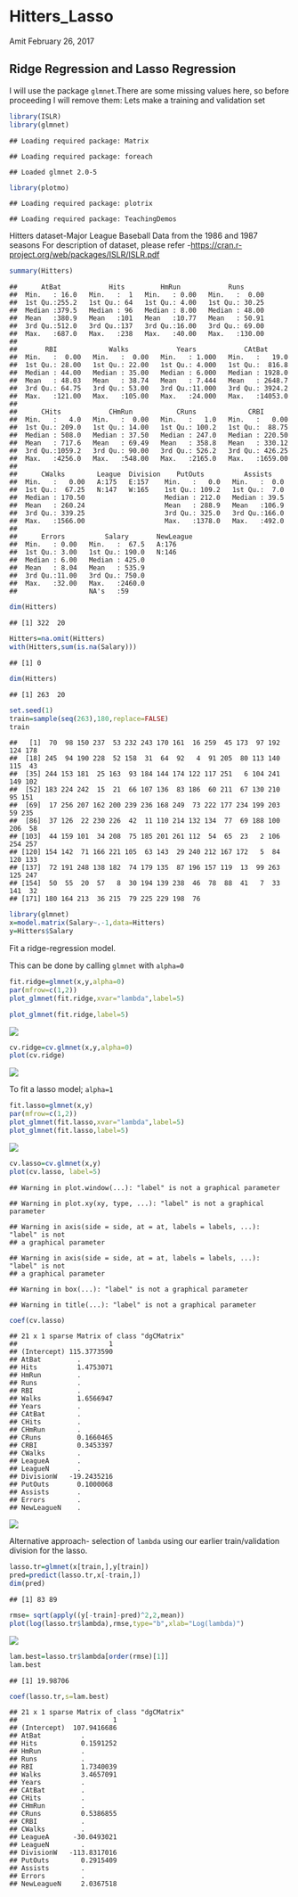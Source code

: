 Hitters\_Lasso
================
Amit
February 26, 2017

Ridge Regression and Lasso Regression
-------------------------------------

I will use the package `glmnet`.There are some missing values here, so before proceeding I will remove them: Lets make a training and validation set

``` r
library(ISLR)
library(glmnet)
```

    ## Loading required package: Matrix

    ## Loading required package: foreach

    ## Loaded glmnet 2.0-5

``` r
library(plotmo)
```

    ## Loading required package: plotrix

    ## Loading required package: TeachingDemos

Hitters dataset-Major League Baseball Data from the 1986 and 1987 seasons For description of dataset, please refer -<https://cran.r-project.org/web/packages/ISLR/ISLR.pdf>

``` r
summary(Hitters)
```

    ##      AtBat            Hits         HmRun            Runs       
    ##  Min.   : 16.0   Min.   :  1   Min.   : 0.00   Min.   :  0.00  
    ##  1st Qu.:255.2   1st Qu.: 64   1st Qu.: 4.00   1st Qu.: 30.25  
    ##  Median :379.5   Median : 96   Median : 8.00   Median : 48.00  
    ##  Mean   :380.9   Mean   :101   Mean   :10.77   Mean   : 50.91  
    ##  3rd Qu.:512.0   3rd Qu.:137   3rd Qu.:16.00   3rd Qu.: 69.00  
    ##  Max.   :687.0   Max.   :238   Max.   :40.00   Max.   :130.00  
    ##                                                                
    ##       RBI             Walks            Years            CAtBat       
    ##  Min.   :  0.00   Min.   :  0.00   Min.   : 1.000   Min.   :   19.0  
    ##  1st Qu.: 28.00   1st Qu.: 22.00   1st Qu.: 4.000   1st Qu.:  816.8  
    ##  Median : 44.00   Median : 35.00   Median : 6.000   Median : 1928.0  
    ##  Mean   : 48.03   Mean   : 38.74   Mean   : 7.444   Mean   : 2648.7  
    ##  3rd Qu.: 64.75   3rd Qu.: 53.00   3rd Qu.:11.000   3rd Qu.: 3924.2  
    ##  Max.   :121.00   Max.   :105.00   Max.   :24.000   Max.   :14053.0  
    ##                                                                      
    ##      CHits            CHmRun           CRuns             CRBI        
    ##  Min.   :   4.0   Min.   :  0.00   Min.   :   1.0   Min.   :   0.00  
    ##  1st Qu.: 209.0   1st Qu.: 14.00   1st Qu.: 100.2   1st Qu.:  88.75  
    ##  Median : 508.0   Median : 37.50   Median : 247.0   Median : 220.50  
    ##  Mean   : 717.6   Mean   : 69.49   Mean   : 358.8   Mean   : 330.12  
    ##  3rd Qu.:1059.2   3rd Qu.: 90.00   3rd Qu.: 526.2   3rd Qu.: 426.25  
    ##  Max.   :4256.0   Max.   :548.00   Max.   :2165.0   Max.   :1659.00  
    ##                                                                      
    ##      CWalks        League  Division    PutOuts          Assists     
    ##  Min.   :   0.00   A:175   E:157    Min.   :   0.0   Min.   :  0.0  
    ##  1st Qu.:  67.25   N:147   W:165    1st Qu.: 109.2   1st Qu.:  7.0  
    ##  Median : 170.50                    Median : 212.0   Median : 39.5  
    ##  Mean   : 260.24                    Mean   : 288.9   Mean   :106.9  
    ##  3rd Qu.: 339.25                    3rd Qu.: 325.0   3rd Qu.:166.0  
    ##  Max.   :1566.00                    Max.   :1378.0   Max.   :492.0  
    ##                                                                     
    ##      Errors          Salary       NewLeague
    ##  Min.   : 0.00   Min.   :  67.5   A:176    
    ##  1st Qu.: 3.00   1st Qu.: 190.0   N:146    
    ##  Median : 6.00   Median : 425.0            
    ##  Mean   : 8.04   Mean   : 535.9            
    ##  3rd Qu.:11.00   3rd Qu.: 750.0            
    ##  Max.   :32.00   Max.   :2460.0            
    ##                  NA's   :59

``` r
dim(Hitters)
```

    ## [1] 322  20

``` r
Hitters=na.omit(Hitters)
with(Hitters,sum(is.na(Salary)))
```

    ## [1] 0

``` r
dim(Hitters)
```

    ## [1] 263  20

``` r
set.seed(1)
train=sample(seq(263),180,replace=FALSE)
train
```

    ##   [1]  70  98 150 237  53 232 243 170 161  16 259  45 173  97 192 124 178
    ##  [18] 245  94 190 228  52 158  31  64  92   4  91 205  80 113 140 115  43
    ##  [35] 244 153 181  25 163  93 184 144 174 122 117 251   6 104 241 149 102
    ##  [52] 183 224 242  15  21  66 107 136  83 186  60 211  67 130 210  95 151
    ##  [69]  17 256 207 162 200 239 236 168 249  73 222 177 234 199 203  59 235
    ##  [86]  37 126  22 230 226  42  11 110 214 132 134  77  69 188 100 206  58
    ## [103]  44 159 101  34 208  75 185 201 261 112  54  65  23   2 106 254 257
    ## [120] 154 142  71 166 221 105  63 143  29 240 212 167 172   5  84 120 133
    ## [137]  72 191 248 138 182  74 179 135  87 196 157 119  13  99 263 125 247
    ## [154]  50  55  20  57   8  30 194 139 238  46  78  88  41   7  33 141  32
    ## [171] 180 164 213  36 215  79 225 229 198  76

``` r
library(glmnet)
x=model.matrix(Salary~.-1,data=Hitters) 
y=Hitters$Salary
```

Fit a ridge-regression model.

This can be done by calling `glmnet` with `alpha=0`

``` r
fit.ridge=glmnet(x,y,alpha=0)
par(mfrow=c(1,2))
plot_glmnet(fit.ridge,xvar="lambda",label=5)

plot_glmnet(fit.ridge,label=5)
```

![](README_figs/README-unnamed-chunk-6-1.png)

``` r
cv.ridge=cv.glmnet(x,y,alpha=0)
plot(cv.ridge)
```

![](README_figs/README-unnamed-chunk-6-2.png)

To fit a lasso model; `alpha=1`

``` r
fit.lasso=glmnet(x,y)
par(mfrow=c(1,2))
plot_glmnet(fit.lasso,xvar="lambda",label=5)
plot_glmnet(fit.lasso,label=5)
```

![](README_figs/README-unnamed-chunk-7-1.png)

``` r
cv.lasso=cv.glmnet(x,y)
plot(cv.lasso, label=5)
```

    ## Warning in plot.window(...): "label" is not a graphical parameter

    ## Warning in plot.xy(xy, type, ...): "label" is not a graphical parameter

    ## Warning in axis(side = side, at = at, labels = labels, ...): "label" is not
    ## a graphical parameter

    ## Warning in axis(side = side, at = at, labels = labels, ...): "label" is not
    ## a graphical parameter

    ## Warning in box(...): "label" is not a graphical parameter

    ## Warning in title(...): "label" is not a graphical parameter

``` r
coef(cv.lasso)
```

    ## 21 x 1 sparse Matrix of class "dgCMatrix"
    ##                       1
    ## (Intercept) 115.3773590
    ## AtBat         .        
    ## Hits          1.4753071
    ## HmRun         .        
    ## Runs          .        
    ## RBI           .        
    ## Walks         1.6566947
    ## Years         .        
    ## CAtBat        .        
    ## CHits         .        
    ## CHmRun        .        
    ## CRuns         0.1660465
    ## CRBI          0.3453397
    ## CWalks        .        
    ## LeagueA       .        
    ## LeagueN       .        
    ## DivisionW   -19.2435216
    ## PutOuts       0.1000068
    ## Assists       .        
    ## Errors        .        
    ## NewLeagueN    .

![](README_figs/README-unnamed-chunk-7-2.png)

Alternative approach- selection of `lambda` using our earlier train/validation division for the lasso.

``` r
lasso.tr=glmnet(x[train,],y[train])
pred=predict(lasso.tr,x[-train,])
dim(pred)
```

    ## [1] 83 89

``` r
rmse= sqrt(apply((y[-train]-pred)^2,2,mean))
plot(log(lasso.tr$lambda),rmse,type="b",xlab="Log(lambda)")
```

![](README_figs/README-unnamed-chunk-8-1.png)

``` r
lam.best=lasso.tr$lambda[order(rmse)[1]]
lam.best
```

    ## [1] 19.98706

``` r
coef(lasso.tr,s=lam.best)
```

    ## 21 x 1 sparse Matrix of class "dgCMatrix"
    ##                        1
    ## (Intercept)  107.9416686
    ## AtBat          .        
    ## Hits           0.1591252
    ## HmRun          .        
    ## Runs           .        
    ## RBI            1.7340039
    ## Walks          3.4657091
    ## Years          .        
    ## CAtBat         .        
    ## CHits          .        
    ## CHmRun         .        
    ## CRuns          0.5386855
    ## CRBI           .        
    ## CWalks         .        
    ## LeagueA      -30.0493021
    ## LeagueN        .        
    ## DivisionW   -113.8317016
    ## PutOuts        0.2915409
    ## Assists        .        
    ## Errors         .        
    ## NewLeagueN     2.0367518
